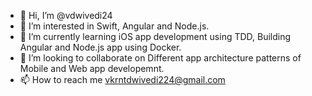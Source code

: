 - 👋 Hi, I’m @vdwivedi24
- 👀 I’m interested in Swift, Angular and Node.js.
- 🌱 I’m currently learning iOS app development using TDD, Building Angular and Node.js app using Docker.
- 💞️ I’m looking to collaborate on Different app architecture patterns of Mobile and Web app developemnt.
- 📫 How to reach me vkrntdwivedi224@gmail.com

<!---
vdwivedi24/vdwivedi24 is a ✨ special ✨ repository because its `README.md` (this file) appears on your GitHub profile.
You can click the Preview link to take a look at your changes.
--->
